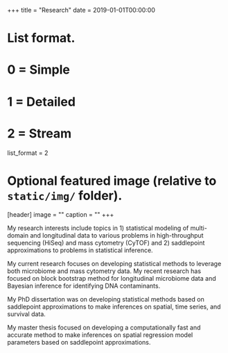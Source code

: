 +++
title = "Research"
date = 2019-01-01T00:00:00

# List format.
#   0 = Simple
#   1 = Detailed
#   2 = Stream
list_format = 2

# Optional featured image (relative to `static/img/` folder).
[header]
image = ""
caption = ""
+++

My research interests include topics in 1) statistical modeling of multi-domain and longitudinal data to various problems in high-throughput sequencing (HiSeq) and mass cytometry (CyTOF) and 2) saddlepoint approximations to problems in statistical inference. 

My current research focuses on developing statistical methods to leverage both microbiome and mass cytometry data. My recent research has focused on block bootstrap method for longitudinal microbiome data and Bayesian inference for identifying DNA contaminants. 

My PhD dissertation was on developing statistical methods based on saddlepoint approximations to make inferences on spatial, time series, and survival data.

My master thesis focused on developing a computationally fast and accurate method to make inferences on spatial regression model parameters based on saddlepoint approximations.


